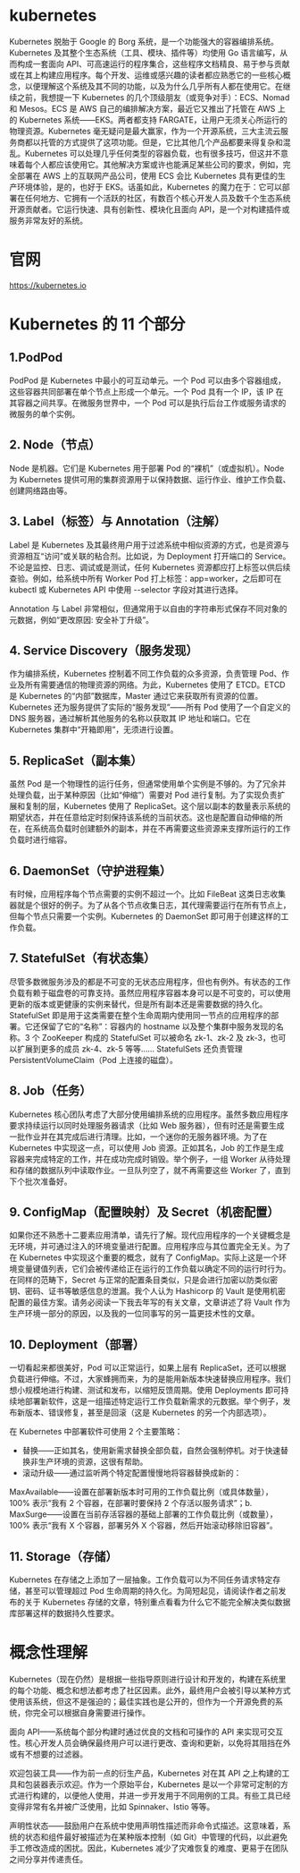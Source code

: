 # kubernetes

Kubernetes 脱胎于 Google 的 Borg 系统，是一个功能强大的容器编排系统。Kubernetes 及其整个生态系统（工具、模块、插件等）均使用 Go 语言编写，从而构成一套面向 API、可高速运行的程序集合，这些程序文档精良、易于参与贡献或在其上构建应用程序。每个开发、运维或感兴趣的读者都应熟悉它的一些核心概念，以便理解这个系统及其不同的功能，以及为什么几乎所有人都在使用它。在继续之前，我想提一下 Kubernetes 的几个顶级朋友（或竞争对手）：ECS、Nomad 和 Mesos。ECS 是 AWS 自己的编排解决方案，最近它又推出了托管在 AWS 上的 Kubernetes 系统——EKS。两者都支持 FARGATE，让用户无须关心所运行的物理资源。Kubernetes 毫无疑问是最大赢家，作为一个开源系统，三大主流云服务商都以托管的方式提供了这项功能。但是，它比其他几个产品都要来得复杂和混乱。Kubernetes 可以处理几乎任何类型的容器负载，也有很多技巧，但这并不意味着每个人都应该使用它。其他解决方案或许也能满足某些公司的要求，例如，完全部署在 AWS 上的互联网产品公司，使用 ECS 会比 Kubernetes 具有更佳的生产环境体验，是的，也好于 EKS。话虽如此，Kubernetes 的魔力在于：它可以部署在任何地方、它拥有一个活跃的社区，有数百个核心开发人员及数千个生态系统开源贡献者。它运行快速、具有创新性、模块化且面向 API，是一个对构建插件或服务非常友好的系统。


# 官网


https://kubernetes.io


# Kubernetes 的 11 个部分


## 1.PodPod


PodPod 是 Kubernetes 中最小的可互动单元。一个 Pod 可以由多个容器组成，这些容器共同部署在单个节点上形成一个单元。一个 Pod 具有一个 IP，该 IP 在其容器之间共享。在微服务世界中，一个 Pod 可以是执行后台工作或服务请求的微服务的单个实例。


## 2. Node（节点）


Node 是机器。它们是 Kubernetes 用于部署 Pod 的“裸机”（或虚拟机）。Node 为 Kubernetes 提供可用的集群资源用于以保持数据、运行作业、维护工作负载、创建网络路由等。


## 3. Label（标签）与 Annotation（注解）


Label 是 Kubernetes 及其最终用户用于过滤系统中相似资源的方式，也是资源与资源相互“访问”或关联的粘合剂。比如说，为 Deployment 打开端口的 Service。不论是监控、日志、调试或是测试，任何 Kubernetes 资源都应打上标签以供后续查验。例如，给系统中所有 Worker Pod 打上标签：app=worker，之后即可在 kubectl 或 Kubernetes API 中使用 --selector 字段对其进行选择。


Annotation 与 Label 非常相似，但通常用于以自由的字符串形式保存不同对象的元数据，例如“更改原因: 安全补丁升级”。


## 4. Service Discovery（服务发现）


作为编排系统，Kubernetes 控制着不同工作负载的众多资源，负责管理 Pod、作业及所有需要通信的物理资源的网络。为此，Kubernetes 使用了 ETCD。ETCD 是 Kubernetes 的“内部”数据库，Master 通过它来获取所有资源的位置。Kubernetes 还为服务提供了实际的“服务发现”——所有 Pod 使用了一个自定义的 DNS 服务器，通过解析其他服务的名称以获取其 IP 地址和端口。它在 Kubernetes 集群中“开箱即用”，无须进行设置。


## 5. ReplicaSet（副本集）


虽然 Pod 是一个物理性的运行任务，但通常使用单个实例是不够的。为了冗余并处理负载，出于某种原因（比如“伸缩”）需要对 Pod 进行复制。为了实现负责扩展和复制的层，Kubernetes 使用了 ReplicaSet。这个层以副本的数量表示系统的期望状态，并在任意给定时刻保持该系统的当前状态。这也是配置自动伸缩的所在，在系统高负载时创建额外的副本，并在不再需要这些资源来支撑所运行的工作负载时进行缩容。


## 6. DaemonSet（守护进程集）


有时候，应用程序每个节点需要的实例不超过一个。比如 FileBeat 这类日志收集器就是个很好的例子。为了从各个节点收集日志，其代理需要运行在所有节点上，但每个节点只需要一个实例。Kubernetes 的 DaemonSet 即可用于创建这样的工作负载。


## 7. StatefulSet（有状态集）


尽管多数微服务涉及的都是不可变的无状态应用程序，但也有例外。有状态的工作负载有赖于磁盘卷的可靠支持。虽然应用程序容器本身可以是不可变的，可以使用更新的版本或更健康的实例来替代，但是所有副本还是需要数据的持久化。StatefulSet 即是用于这类需要在整个生命周期内使用同一节点的应用程序的部署。它还保留了它的“名称”：容器内的 hostname 以及整个集群中服务发现的名称。3 个 ZooKeeper 构成的 StatefulSet 可以被命名 zk-1、zk-2 及 zk-3，也可以扩展到更多的成员 zk-4、zk-5 等等…… StatefulSets 还负责管理 PersistentVolumeClaim（Pod 上连接的磁盘）。


## 8. Job（任务）


Kubernetes 核心团队考虑了大部分使用编排系统的应用程序。虽然多数应用程序要求持续运行以同时处理服务器请求（比如 Web 服务器），但有时还是需要生成一批作业并在其完成后进行清理。比如，一个迷你的无服务器环境。为了在 Kubernetes 中实现这一点，可以使用 Job 资源。正如其名，Job 的工作是生成容器来完成特定的工作，并在成功完成时销毁。举个例子，一组 Worker 从待处理和存储的数据队列中读取作业。一旦队列空了，就不再需要这些 Worker 了，直到下个批次准备好。


## 9. ConfigMap（配置映射）及 Secret（机密配置）


如果你还不熟悉十二要素应用清单，请先行了解。现代应用程序的一个关键概念是无环境，并可通过注入的环境变量进行配置。应用程序应与其位置完全无关。为了在 Kubernetes 中实现这个重要的概念，就有了 ConfigMap。实际上这是一个环境变量键值列表，它们会被传递给正在运行的工作负载以确定不同的运行时行为。在同样的范畴下，Secret 与正常的配置条目类似，只是会进行加密以防类似密钥、密码、证书等敏感信息的泄漏。我个人认为 Hashicorp 的 Vault 是使用机密配置的最佳方案。请务必阅读一下我去年写的有关文章，文章讲述了将 Vault 作为生产环境一部分的原因，以及我的一位同事写的另一篇更技术性的文章。


## 10. Deployment（部署）


一切看起来都很美好，Pod 可以正常运行，如果上层有 ReplicaSet，还可以根据负载进行伸缩。不过，大家蜂拥而来，为的是能用新版本快速替换应用程序。我们想小规模地进行构建、测试和发布，以缩短反馈周期。使用 Deployments 即可持续地部署新软件，这是一组描述特定运行工作负载新需求的元数据。举个例子，发布新版本、错误修复，甚至是回滚（这是 Kubernetes 的另一个内部选项）。


在 Kubernetes 中部署软件可使用 2 个主要策略：
- 替换——正如其名，使用新需求替换全部负载，自然会强制停机。对于快速替换非生产环境的资源，这很有帮助。
- 滚动升级——通过监听两个特定配置慢慢地将容器替换成新的：


MaxAvailable——设置在部署新版本时可用的工作负载比例（或具体数量），100% 表示“我有 2 个容器，在部署时要保持 2 个存活以服务请求”；b. MaxSurge——设置在当前存活容器的基础上部署的工作负载比例（或数量），100% 表示“我有 X 个容器，部署另外 X 个容器，然后开始滚动移除旧容器”。


## 11. Storage（存储）


Kubernetes 在存储之上添加了一层抽象。工作负载可以为不同任务请求特定存储，甚至可以管理超过 Pod 生命周期的持久化。为简短起见，请阅读作者之前发布的关于 Kubernetes 存储的文章，特别重点看看为什么它不能完全解决类似数据库部署这样的数据持久性要求。



# 概念性理解


Kubernetes（现在仍然）是根据一些指导原则进行设计和开发的，构建在系统里的每个功能、概念和想法都考虑了社区因素。此外，最终用户会被引导以某种方式使用该系统，但这不是强迫的；最佳实践也是公开的，但作为一个开源免费的系统，你完全可以根据自身需要进行操作。


面向 API——系统每个部分构建时通过优良的文档和可操作的 API 来实现可交互性。核心开发人员会确保最终用户可以进行更改、查询和更新，以免将其阻挡在外或有不想要的过滤器。


欢迎包装工具——作为前一点的衍生产品，Kubernetes 对在其 API 之上构建的工具和包装器表示欢迎。作为一个原始平台，Kubernetes 是以一个非常可定制的方式进行构建的，以便他人使用，并进一步开发用于不同用例的工具。有些工具已经变得非常有名并被广泛使用，比如 Spinnaker、Istio 等等。


声明性状态——鼓励用户在系统中使用声明性描述而非命令式描述。这意味着，系统的状态和组件最好被描述为在某种版本控制（如 Git）中管理的代码，以此避免手工修改造成的困扰。因此，Kubernetes 减少了灾难恢复的难度、更易于在团队之间分享并传递责任。
